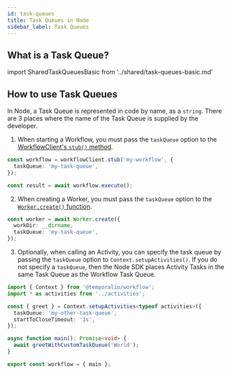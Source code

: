 ```yaml
---
id: task-queues
title: Task Queues in Node
sidebar_label: Task Queues
---
```


## What is a Task Queue?

import SharedTaskQueuesBasic from '../shared/task-queues-basic.md'

<SharedTaskQueuesBasic
workflowLink="/docs/java/workflows"
workerLink="/docs/java/workers"
/>

## How to use Task Queues

In Node, a Task Queue is represented in code by name, as a `string`.
There are 3 places where the name of the Task Queue is supplied by the developer.

1. When starting a Workflow, you must pass the `taskQueue` option to the [WorkflowClient's `stub()` method](https://nodejs.temporal.io/api/classes/client.workflowclient#stub).

```ts
const workflow = workflowClient.stub('my-workflow', {
  taskQueue: 'my-task-queue',
});

const result = await workflow.execute();
```

2. When creating a Worker, you must pass the `taskQueue` option to the [`Worker.create()` function](https://nodejs.temporal.io/api/classes/worker.worker-1#create).

```ts
const worker = await Worker.create({
  workDir: __dirname,
  taskQueue: 'my-task-queue',
});
```

3. Optionally, when calling an Activity, you can specify the task queue by passing the `taskQueue` option to `Context.setupActivities()`. If you do not specify a `taskQueue`, then the Node SDK places Activity Tasks in the same Task Queue as the Workflow Task Queue.

```ts
import { Context } from '@temporalio/workflow';
import * as activities from '../activities';

const { greet } = Context.setupActivities<typeof activities>({
  taskQueue: 'my-other-task-queue',
  startToCloseTimeout: '1s',
});

async function main(): Promise<void> {
  await greetWithCustomTaskQueue('World');
}

export const workflow = { main };
```
